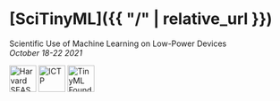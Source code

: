 # [SciTinyML]({{ "/" | relative_url }})

Scientific Use of Machine Learning on Low-Power Devices<br>
*October 18-22 2021*

<a style="text-decoration:none" href="https://www.seas.harvard.edu/">
  <img src="{{ '/assets/seas.svg' | relative_url }}" alt="Harvard SEAS" style="height: 3.0rem">
</a>
<a style="text-decoration:none" href="https://www.ictp.it/">
  <img src="{{ '/assets/ictp.svg' | relative_url }}" alt="ICTP" style="height: 3.0rem">
</a>
<a style="text-decoration:none" href="https://www.tinyml.org/">
  <img src="{{ '/assets/tinyML.svg' | relative_url }}" alt="TinyML Foundation" style="height: 3.0rem">
</a>